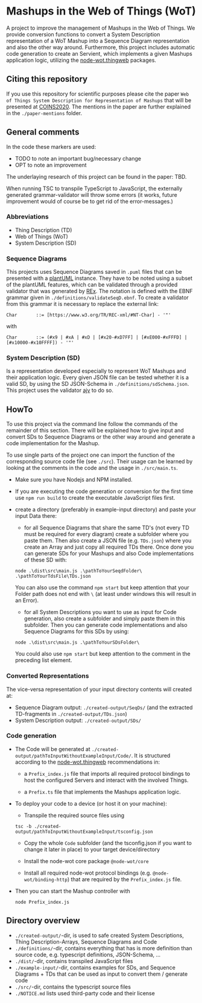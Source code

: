 # Mashups in the Web of Things (WoT)
A project to improve the management of Mashups in the Web of Things. We provide conversion functions to convert a System Description representation of a WoT Mashup into a Sequence Diagram representation and also the other way around. Furthermore, this project includes automatic code generation to create an Servient, which implements a given Mashups application logic, utilizing the [node-wot.thingweb](https://github.com/eclipse/thingweb.node-wot) packages. 

## Citing this repository

If you use this repository for scientific purposes please cite the paper `Web of Things System Description for Representation of Mashups` that will be presented at [COINS2020](https://coinsconf.com/). The mentions in the paper are further explained in the `./paper-mentions` folder.

## General comments

In the code these markers are used:
- TODO to note an important bug/necessary change
- OPT to note an improvement

The underlaying research of this project can be found in the paper: TBD.

When running TSC to transpile TypeScript to JavaScript, the externally generated grammar-validator will throw some errors (it works, future improvement would of course be to get rid of the error-messages.)

### Abbreviations
* Thing Description (TD)
* Web of Things (WoT)
* System Description (SD)

### Sequence Diagrams
This projects uses Sequence Diagrams saved in `.puml` files that can be presented with a [plantUML](https://plantuml.com/) instance. 
They have to be noted using a subset of the plantUML features, which can be validated through a provided validator that was generated by [REx](https://bottlecaps.de/rex/). 
The notation is defined with the EBNF grammar given in `./definitions/validateSeqD.ebnf`. To create a validator from this grammar it is necessary to replace the external link: 

```
Char	   ::= [https://www.w3.org/TR/REC-xml/#NT-Char] - '"'
```  

with  

```
Char	   ::= (#x9 | #xA | #xD | [#x20-#xD7FF] | [#xE000-#xFFFD] | [#x10000-#x10FFFF]) - '"'
```

### System Description (SD)
Is a representation developed especially to represent WoT Mashups and their application logic. Every given JSON file can be tested whether it is a valid SD, by using the SD JSON-Schema in `./definitions/sdSchema.json`. This project uses the validator [ajv](https://github.com/epoberezkin/ajv) to do so.

## HowTo
To use this project via the command line follow the commands of the remainder of this section. There will be explained how to give input and convert SDs to Sequence Diagrams or the other way around and generate a code implementation for the Mashup.

To use single parts of the project one can import the function of the corresponding source code file (see `./src`). Their usage can be learned by looking at the comments in the code and the usage in `./src/main.ts`.

* Make sure you have Nodejs and NPM installed.

* If you are executing the code generation or conversion for the first time use `npm run build` to create the executable JavaScript files first.

* create a directory (preferably in example-input directory) and paste your input Data there:

    * for all Sequence Diagrams that share the same TD's (not every TD must be required for every diagram) create a subfolder where you paste them. Then also create a JSON file (e.g. `TDs.json`) where you create an Array and just copy all required TDs there. Once done you can generate SDs for your Mashups and also Code implementations of these SD with:  
    ```
    node .\dist\src\main.js .\pathToYourSeqdFolder\ .\pathToYourTdsFile\TDs.json
    ```
    You can also use the command `npm start` but keep attention that your Folder path does not end with `\` (at least under windows this will result in an Error).
  
    * for all System Descriptions you want to use as input for Code generation, also create a subfolder and simply paste them in this subfolder. Then you can generate code implementations and also Sequence Diagrams for this SDs by using:  
    ```
    node .\dist\src\main.js .\pathToYourSDsFolder\
    ```
    You could also use `npm start` but keep attention to the comment in the preceding list element. 

### Converted Representations

The vice-versa representation of your input directory contents will created at:
  
* Sequence Diagram output: `./created-output/SeqDs/` (and the extracted TD-fragments in `./created-output/TDs.json`)
* System Description output: `./created-output/SDs/`

### Code generation

* The Code will be generated at `./created-output/pathToInputWithoutExampleInput/Code/`. It is structured according to the [node-wot.thingweb](https://github.com/eclipse/thingweb.node-wot) recommendations in:

    * a `Prefix_index.js` file that imports all required protocol bindings to host the configured Servers and interact with the involved Things.

    * a `Prefix.ts` file that implements the Mashups application logic.

* To deploy your code to a device (or host it on your machine):

    * Transpile the required source files using  
    ```
    tsc -b ./created-output/pathToInputWithoutExampleInput/tsconfig.json
    ```

    * Copy the whole `Code` subfolder (and the tsconfig.json if you want to change it later in place) to your target device/directory

    * Install the node-wot core package `@node-wot/core`

    * Install all required node-wot protocol bindings (e.g. `@node-wot/binding-http`) that are required by the `Prefix_index.js` file. 

* Then you can start the Mashup controller with  
    ```
    node Prefix_index.js
    ```

## Directory overview

* `./created-output/`-dir, is used to safe created System Descriptions, Thing Description-Arrays, Sequence Diagrams and Code
* `./definitions/`-dir, contains everything that has is more definition than source code, e.g. typescript definitions, JSON-Schema, ...
* `./dist/`-dir, contains transpiled JavaScript files
* `./example-input/`-dir, contains examples for SDs, and Sequence Diagrams + TDs that can be used as input to convert them / generate code
* `./src/`-dir, contains the typescript source files
* `./NOTICE.md` lists used third-party code and their license
